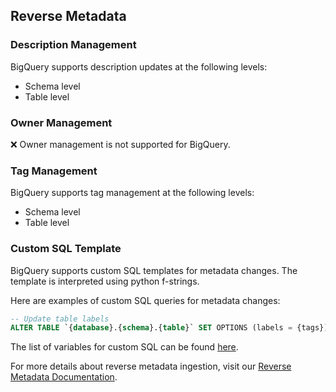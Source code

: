 ## Reverse Metadata



### Description Management

BigQuery supports description updates at the following levels:
- Schema level
- Table level

### Owner Management

❌ Owner management is not supported for BigQuery.

### Tag Management

BigQuery supports tag management at the following levels:
- Schema level
- Table level

### Custom SQL Template

BigQuery supports custom SQL templates for metadata changes. The template is interpreted using python f-strings.

Here are examples of custom SQL queries for metadata changes:

```sql
-- Update table labels
ALTER TABLE `{database}.{schema}.{table}` SET OPTIONS (labels = {tags});
```

The list of variables for custom SQL can be found [here](/v1.7/connectors/reverse-metadata-workflow-link.md#custom-sql-template).

For more details about reverse metadata ingestion, visit our [Reverse Metadata Documentation](/v1.7/connectors/reverse-metadata-workflow-link.md).
